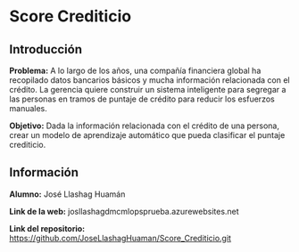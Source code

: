 # Score Crediticio

## Introducción

**Problema:**
A lo largo de los años, una compañía financiera global ha recopilado datos bancarios básicos y mucha información relacionada con el crédito. La gerencia quiere construir un sistema inteligente para segregar a las personas en tramos de puntaje de crédito para reducir los esfuerzos manuales.

**Objetivo:**
Dada la información relacionada con el crédito de una persona, crear un modelo de aprendizaje automático que pueda clasificar el puntaje crediticio.

## Información

**Alumno:**
José Llashag Huamán

**Link de la web:**
josllashagdmcmlopsprueba.azurewebsites.net

**Link del repositorio:**
https://github.com/JoseLlashagHuaman/Score_Crediticio.git
